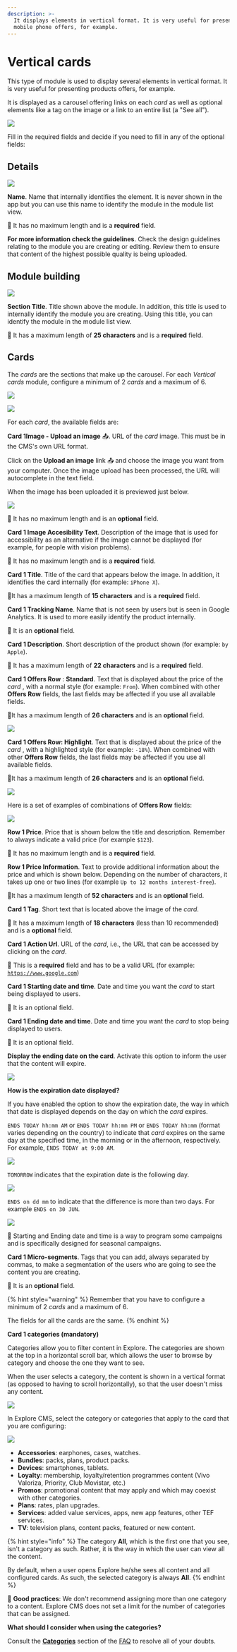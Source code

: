 ```yaml
---
description: >-
  It displays elements in vertical format. It is very useful for presenting
  mobile phone offers, for example.
---
```


# Vertical cards

This type of module is used to display several elements in vertical format. It is very useful for presenting products offers, for example.

It is displayed as a carousel offering links on each _card_ as well as optional elements like a tag on the image or a link to an entire list \(a "See all"\).

![](../../.gitbook/assets/image-63.png)

Fill in the required fields and decide if you need to fill in any of the optional fields:

## Details

![](../../.gitbook/assets/image-54.png)

**Name**. Name that internally identifies the element. It is never shown in the app but you can use this name to identify the module in the module list view.

​​🔅 It has no maximum length and is a **required** field.‌

**For more information check the guidelines**. Check the design guidelines relating to the module you are creating or editing. Review them to ensure that content of the highest possible quality is being uploaded.

## Module building

![](../../.gitbook/assets/image-48.png)

**Section Title**. Title shown above the module. In addition, this title is used to internally identify the module you are creating. Using this title, you can identify the module in the module list view.

🔅 It has a maximum length of **25 characters** and is a **required** field.

## Cards

The _cards_ are the sections that make up the carousel. For each _Vertical cards_ module, configure a minimum of 2 _cards_ and a maximum of 6.

![](../../.gitbook/assets/image-17.png)

![](https://lh5.googleusercontent.com/LV8-Qu4VT7DfhMmvYGdFOm0hHARkbOm8rVq89cWoK3IaADwlh_z-AITPDEx_I02gVcyiommxhOzes93i5o5HBOwBk4qzLkj76Hc31qO2hN_XAm72xIZPqVZxoAKd6SQGzb_uIOiB)

For each _card_, the available fields are:

**Card 1Image - Upload an image** 📤. URL of the _card_ image. This must be in the CMS's own URL format.

Click on the **Upload an image** link 📤 and choose the image you want from your computer. Once the image upload has been processed, the URL will autocomplete in the text field.

When the image has been uploaded it is previewed just below.

![](../../.gitbook/assets/image-34.png)

🔅 It has no maximum length and is an **optional** field.

**Card 1 Image Accesibility Text**. Description of the image that is used for accessibility as an alternative if the image cannot be displayed \(for example, for people with vision problems\).

​​🔅 It has no maximum length and is a **required** field.‌

**Card 1 Title**. Title of the card that appears below the image. In addition, it identifies the card internally \(for example: `iPhone X`\).

🔅It has a maximum length of **15 characters** and is a **required** field.

**Card 1 Tracking Name**. Name that is not seen by users but is seen in Google Analytics. It is used to more easily identify the product internally.

🔅 It is an **optional** field.

**Card 1 Description**. Short description of the product shown \(for example: `by Apple`\).

🔅 It has a maximum length of **22 characters** and is a **required** field.

**Card 1 Offers Row** : **Standard**. Text that is displayed about the price of the _card_ , with a normal style \(for example: `From`\). When combined with other **Offers Row** fields, the last fields may be affected if you use all available fields.

🔅It has a maximum length of **26 characters** and is an **optional** field.

![](https://lh4.googleusercontent.com/U58Gt_-TAB8-6hP_lOnHwZTrWTwHGkEwUlQwYM307RiwVaimItNKmZ05kE-CmuAfsv1lz2iymyCPW_tjBoRR78OhsplTOmdJcfJqvP-7tyJAKkkc1Z0Vj0_AaAcaHS2_xs8A6JGH)

**Card 1 Offers Row: Highlight**. Text that is displayed about the price of the _card_ , with a highlighted style \(for example: `-18%`\). When combined with other **Offers Row** fields, the last fields may be affected if you use all available fields.

🔅It has a maximum length of **26 characters** and is an **optional** field.

![](https://lh6.googleusercontent.com/oYG3Qydlec2DuKc7ttf9gVM7GGkHzV0XYo8mVH2f4MJhE37Cb95CdPYH5x2UYYcrIvVuk_n0QBI8wG8APlWF8LzRGaSTVe9pWg6Sh1_ZrW5mQiEuxJyBsXk2yZEdjfhjgB4wzFw-)

Here is a set of examples of combinations of **Offers Row** fields:

![](https://lh4.googleusercontent.com/DiHi3QS0LBDadggmHzsZil8UJdKpcV2f2lkvwmoxzqJHEiPBnEgSiSlZ_mS8BWpXo86vdPe8Q83khlKGfWrjRkGI8patA1-GyOzrbfHCJFBheR8mzSuZMug3PjJ_I4TtfYEnmnOu)

**Row 1 Price**. Price that is shown below the title and description. Remember to always indicate a valid price \(for example `$123`\).

​​🔅 It has no maximum length and is a **required** field.‌

**Row 1 Price Information**. Text to provide additional information about the price and which is shown below. Depending on the number of characters, it takes up one or two lines \(for example `Up to 12 months interest-free`\).

🔅It has a maximum length of **52 characters** and is an **optional** field.

**Card 1 Tag**. Short text that is located above the image of the _card_.

🔅 It has a maximum length of **18 characters** \(less than 10 recommended\) and is a **optional** field.

**Card 1 Action Url**. URL of the _card_, i.e., the URL that can be accessed by clicking on the _card_.

🔅 This is a **required** field and has to be a valid URL \(for example: [`https://www.google.com`](https://www.google.com)\)

**Card 1 Starting date and time**. Date and time you want the _card_ to start being displayed to users.

🔅 It is an optional field.

**Card 1 Ending date and time**. Date and time you want the _card_ to stop being displayed to users.

🔅 It is an optional field.

**Display the ending date on the card**. Activate this option to inform the user that the content will expire.

![](../../.gitbook/assets/image-25.png)

**How is the expiration date displayed?**

If you have enabled the option to show the expiration date, the way in which that date is displayed depends on the day on which the _card_ expires.

`ENDS TODAY hh:mm AM` or `ENDS TODAY hh:mm PM` or `ENDS TODAY hh:mm` \(format varies depending on the country\) to indicate that _card_ expires on the same day at the specified time, in the morning or in the afternoon, respectively. For example, `ENDS TODAY at 9:00 AM`.

![](../../.gitbook/assets/image-49.png)

`TOMORROW` indicates that the expiration date is the following day.

![](../../.gitbook/assets/image-6.png)

`ENDS on dd mm` to indicate that the difference is more than two days. For example `ENDS on 30 JUN`.

![](../../.gitbook/assets/image-22.png)

🎯 Starting and Ending date and time is a way to program some campaigns and is specifically designed for seasonal campaigns.

**Card 1 Micro-segments**. Tags that you can add, always separated by commas, to make a segmentation of the users who are going to see the content you are creating.

🔅 It is an **optional** field.

{% hint style="warning" %}
Remember that you have to configure a minimum of 2 _cards_ and a maximum of 6.

The fields for all the cards are the same.
{% endhint %}

**Card 1 categories \(mandatory\)**

Categories allow you to filter content in Explore. The categories are shown at the top in a horizontal scroll bar, which allows the user to browse by category and choose the one they want to see.

When the user selects a category, the content is shown in a vertical format \(as opposed to having to scroll horizontally\), so that the user doesn't miss any content.

![](../../.gitbook/assets/categories_divices-1.png)

In Explore CMS, select the category or categories that apply to the card that you are configuring:

![](../../.gitbook/assets/categories.png)

* **Accessories**: earphones, cases, watches.
* **Bundles**: packs, plans, product packs.
* **Devices**: smartphones, tablets.
* **Loyalty**: membership, loyalty/retention programmes content \(Vivo Valoriza, Priority, Club Movistar, etc.\)
* **Promos**: promotional content that may apply and which may coexist with other categories.
* **Plans**: rates, plan upgrades.
* **Services**: added value services, apps, new app features, other TEF services.
* **TV**: television plans, content packs, featured or new content.

{% hint style="info" %}
The category **All**, which is the first one that you see, isn't a category as such. Rather, it is the way in which the user can view all the content.

By default, when a user opens Explore he/she sees all content and all configured cards. As such, the selected category is always **All**.
{% endhint %}

🎯 **Good practices**: We don't recommend assigning more than one category to a content. Explore CMS does not set a limit for the number of categories that can be assigned.

**What should I consider when using the categories?**

Consult the [**Categories**](../../faq_en-us.md#categories) section of the [FAQ](../../faq_en-us.md) to resolve all of your doubts.

